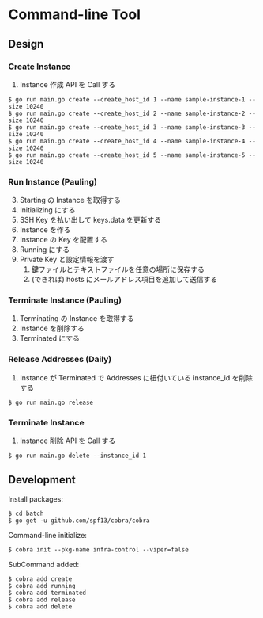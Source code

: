 # Command-line Tool
## Design
### Create Instance
1. Instance 作成 API を Call する

```
$ go run main.go create --create_host_id 1 --name sample-instance-1 --size 10240
$ go run main.go create --create_host_id 2 --name sample-instance-2 --size 10240
$ go run main.go create --create_host_id 3 --name sample-instance-3 --size 10240
$ go run main.go create --create_host_id 4 --name sample-instance-4 --size 10240
$ go run main.go create --create_host_id 5 --name sample-instance-5 --size 10240
```

### Run Instance (Pauling)
3. Starting の Instance を取得する
4. Initializing にする
5. SSH Key を払い出して keys.data を更新する
6. Instance を作る
7. Instance の Key を配置する
8. Running にする
9. Private Key と設定情報を渡す
   1. 鍵ファイルとテキストファイルを任意の場所に保存する
   2. (できれば) hosts にメールアドレス項目を追加して送信する

### Terminate Instance (Pauling)
1. Terminating の Instance を取得する
2. Instance を削除する
3. Terminated にする

### Release Addresses (Daily)
1. Instance が Terminated で Addresses に紐付いている instance_id を削除する

```
$ go run main.go release
```

### Terminate Instance
1. Instance 削除 API を Call する

```
$ go run main.go delete --instance_id 1
```

## Development

Install packages:
```
$ cd batch
$ go get -u github.com/spf13/cobra/cobra
```

Command-line initialize:
```
$ cobra init --pkg-name infra-control --viper=false
```

SubCommand added:
```
$ cobra add create
$ cobra add running
$ cobra add terminated
$ cobra add release
$ cobra add delete
```
